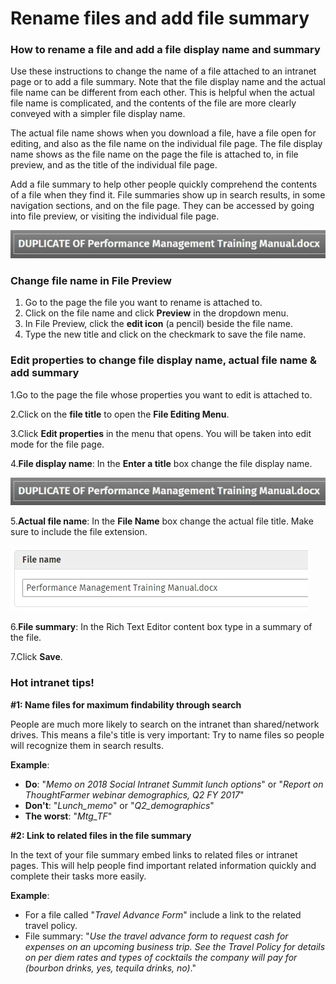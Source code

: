 # Rename files and add file summary

### How to rename a file and add a file display name and summary

Use these instructions to change the name of a file attached to an intranet page or to add a file summary. Note that the file display name and the actual file name can be different from each other. This is helpful when the actual file name is complicated, and the contents of the file are more clearly conveyed with a simpler file display name.  
  
The actual file name shows when you download a file, have a file open for editing, and also as the file name on the individual file page. The file display name shows as the file name on the page the file is attached to, in file preview, and as the title of the individual file page.  
  
Add a file summary to help other people quickly comprehend the contents of a file when they find it. File summaries show up in search results, in some navigation sections, and on the file page. They can be accessed by going into file preview, or visiting the individual file page.

![](../../.gitbook/assets/1%20%2895%29.jpg)



### Change file name in File Preview

1. Go to the page the file you want to rename is attached to.
2. Click on the file name and click **Preview** in the dropdown menu.
3. In File Preview, click the **edit icon** \(a pencil\) beside the file name.
4. Type the new title and click on the checkmark to save the file name.

### Edit properties to change file display name, actual file name & add summary

1.Go to the page the file whose properties you want to edit is attached to.

2.Click on the **file title** to open the **File Editing Menu**.

3.Click **Edit properties** in the menu that opens. You will be taken into edit mode for the file page.

4.**File display name**: In the **Enter a title** box change the file display name.

![](../../.gitbook/assets/1%20%2858%29.jpg)

5.**Actual file name**: In the **File Name** box change the actual file title. Make sure to include the file extension.

![](../../.gitbook/assets/2%20%2873%29.jpg)



6.**File summary**: In the Rich Text Editor content box type in a summary of the file.

7.Click **Save**.

### Hot intranet tips!

**\#1: Name files for maximum findability through search**

People are much more likely to search on the intranet than shared/network drives. This means a file's title is very important: Try to name files so people will recognize them in search results.  
  
**Example**:

* **Do**: "_Memo on 2018 Social Intranet Summit lunch options_" or "_Report on ThoughtFarmer webinar demographics, Q2 FY 2017_"
* **Don't**: "_Lunch\_memo_" or "_Q2\_demographics_"
* **The worst**: "_Mtg\_TF_"

**\#2: Link to related files in the file summary**

In the text of your file summary embed links to related files or intranet pages. This will help people find important related information quickly and complete their tasks more easily.  
  
**Example**:

* For a file called "_Travel Advance Form_" include a link to the related travel policy.
* File summary: "_Use the travel advance form to request cash for expenses on an upcoming business trip. See the Travel Policy for details on per diem rates and types of cocktails the company will pay for \(bourbon drinks, yes, tequila drinks, no\)_."

  


